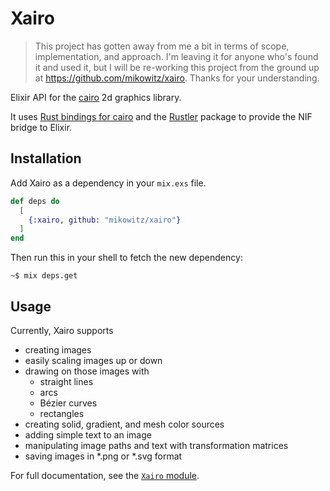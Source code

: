 # Xairo

> This project has gotten away from me a bit in terms of scope, implementation, and approach. I'm leaving it for anyone who's found it and used it, but I will be re-working this project from the ground up at https://github.com/mikowitz/xairo. Thanks for your understanding.


Elixir API for the [cairo](https://cairographics.org) 2d graphics library.

It uses [Rust bindings for cairo](https://docs.rs/cairo-rs/0.14.9/cairo/) and the [Rustler](https://github.com/rusterlium/rustler) package to provide the NIF bridge to Elixir.

## Installation

Add Xairo as a dependency in your `mix.exs` file.

```elixir
def deps do
  [
    {:xairo, github: "mikowitz/xairo"}
  ]
end
```

Then run this in your shell to fetch the new dependency:

```
~$ mix deps.get
```

## Usage

Currently, Xairo supports

* creating images
* easily scaling images up or down
* drawing on those images with
  * straight lines
  * arcs
  * Bézier curves
  * rectangles
* creating solid, gradient, and mesh color sources
* adding simple text to an image
* manipulating image paths and text with transformation matrices
* saving images in *.png or *.svg format

For full documentation, see the [`Xairo` module](lib/xairo.ex).

